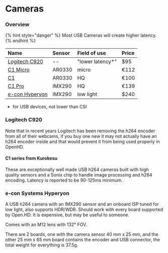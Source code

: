 # Cameras

### Overview

{% hint style="danger" %}
Most USB Cameras will create higher latency.
{% endhint %}


| Name | Sensor | Field of use | Price |
| :--- | :--- | :--- | :--- |
 [Logitech C920](https://www.logitech.com/en-gb/product/hd-pro-webcam-c920) | -- | "lower latency*" | $95 |
| [C1 Micro](https://www.kurokesu.com/shop/cameras/CAMERA_C1_MICRO_M12) | AR0330 | micro | €112 |
| [C1](https://www.kurokesu.com/shop/cameras/CAMUSB1) | AR0330 | HQ | €100 | 
| [C1 Pro](https://www.kurokesu.com/shop/cameras/CAMERA_C1_PRO) | IMX290 | HQ | €139 |
| [e-con Hyperyon](https://www.e-consystems.com/usb-cameras/imx290-low-light-usb-camera.asp) | IMX290 | low light | $240 |


* for USB devices, not lower than CSI



### Logitech C920

Note that in recent years Logitech has been removing the h264 encoder from all of their webcams, if you buy one new it may not actually have an h264 encoder inside and that would prevent it from being used properly in OpenHD.

#### C1 series from Kurokesu

These are exceptionally well made USB h264 cameras built with high quality sensors and a Sonix chip to handle image processing and h264 encoding. Latency is reported to be 90-125ms minimum.

### e-con Systems Hyperyon

A USB h264 camera with an IMX290 sensor and an onboard ISP tuned for low light, also supports HDR/WDR. Should work with every board supported by Open.HD. It is expensive, but may be useful to someone.

Comes with an M12 lens with 132° FOV.

There are 2 boards, one with the camera sensor 40 mm x 25 mm, and the other 25 mm x 65 mm board contains the encoder and USB connector, the total weight for everything is 37.5g.

